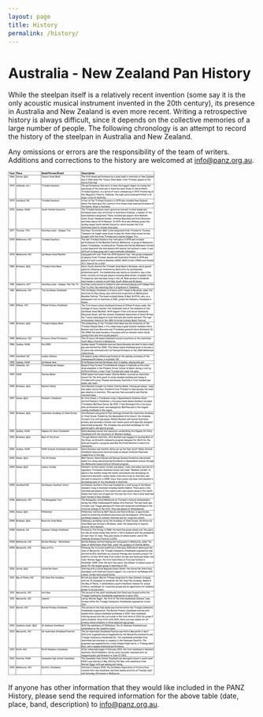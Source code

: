 ```yaml
---
layout: page
title: History
permalink: /history/
---
```


# Australia - New Zealand Pan History

While the steelpan itself is a relatively recent invention (some say it is the only acoustic musical instrument invented in the 20th century), its presence in Australia and New Zealand is even more recent. Writing a retrospective history is always difficult, since it depends on the collective memories of a large number of people. The following chronology is an attempt to record the history of the steelpan in Australia and New Zealand.

Any omissions or errors are the responsibility of the team of writers. Additions and corrections to the history are welcomed at info@panz.org.au.

![history table](/files/historytable_med.jpeg)

If anyone has other information that they would like included in the PANZ History, please send the required information for the above table (date, place, band, description) to info@panz.org.au.
